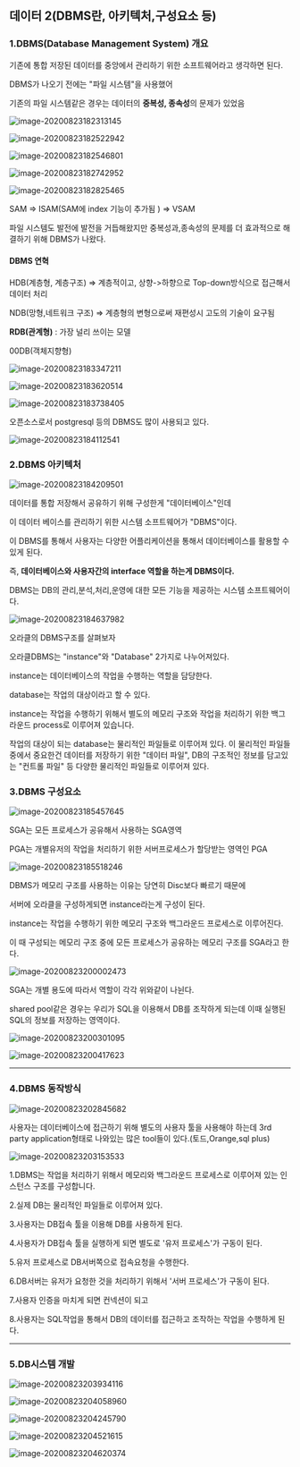 ## 데이터 2(DBMS란, 아키텍처,구성요소 등)



### 1.DBMS(Database Management System) 개요

기존에 통합 저장된 데이터를 중앙에서 관리하기 위한 소프트웨어라고 생각하면 된다.

DBMS가 나오기 전에는 "파일 시스템"을 사용했어

기존의 파일 시스템같은 경우는 데이터의 **중복성, 종속성**의 문제가 있었음

![image-20200823182313145](C:\Users\KAUstar\AppData\Roaming\Typora\typora-user-images\image-20200823182313145.png)

![image-20200823182522942](C:\Users\KAUstar\AppData\Roaming\Typora\typora-user-images\image-20200823182522942.png)

![image-20200823182546801](C:\Users\KAUstar\AppData\Roaming\Typora\typora-user-images\image-20200823182546801.png)

![image-20200823182742952](C:\Users\KAUstar\AppData\Roaming\Typora\typora-user-images\image-20200823182742952.png)

![image-20200823182825465](C:\Users\KAUstar\AppData\Roaming\Typora\typora-user-images\image-20200823182825465.png)

SAM => ISAM(SAM에 index 기능이 추가됨 ) => VSAM

파일 시스템도 발전에 발전을 거듭해왔지만 중복성과,종속성의 문제를 더 효과적으로 해결하기 위해 DBMS가 나왔다.



#### DBMS 연혁

HDB(계층형, 계층구조) => 계층적이고, 상향->하향으로 Top-down방식으로 접근해서 데이터 처리

NDB(망형,네트워크 구조) => 계층형의 변형으로써 재편성시 고도의 기술이 요구됨

**RDB(관계형)** : 가장 널리 쓰이는 모델

00DB(객체지향형)



![image-20200823183347211](C:\Users\KAUstar\AppData\Roaming\Typora\typora-user-images\image-20200823183347211.png)

![image-20200823183620514](C:\Users\KAUstar\AppData\Roaming\Typora\typora-user-images\image-20200823183620514.png)

![image-20200823183738405](C:\Users\KAUstar\AppData\Roaming\Typora\typora-user-images\image-20200823183738405.png)

오픈소스로서 postgresql 등의 DBMS도 많이 사용되고 있다.



![image-20200823184112541](C:\Users\KAUstar\AppData\Roaming\Typora\typora-user-images\image-20200823184112541.png)



### 2.DBMS 아키텍처

![image-20200823184209501](C:\Users\KAUstar\AppData\Roaming\Typora\typora-user-images\image-20200823184209501.png)

데이터를 통합 저장해서 공유하기 위해 구성한게 "데이터베이스"인데

이 데이터 베이스를 관리하기 위한 시스템 소프트웨어가 "DBMS"이다.

이 DBMS를 통해서 사용자는 다양한 어플리케이션을 통해서 데이터베이스를 활용할 수 있게 된다.

즉, **데이터베이스와 사용자간의 interface 역할을 하는게 DBMS이다.**

DBMS는 DB의 관리,분석,처리,운영에 대한 모든 기능을 제공하는 시스템 소프트웨어이다.



![image-20200823184637982](C:\Users\KAUstar\AppData\Roaming\Typora\typora-user-images\image-20200823184637982.png)

오라클의 DBMS구조를 살펴보자

오라클DBMS는 "instance"와 "Database" 2가지로 나누어져있다.

instance는 데이터베이스의 작업을 수행하는 역할을 담당한다.

database는 작업의 대상이라고 할 수 있다.



instance는 작업을 수행하기 위해서 별도의 메모리 구조와 작업을 처리하기 위한 백그라운드 process로 이루어져 있습니다.



작업의 대상이 되는 database는 물리적인 파일들로 이루어져 있다. 이 물리적인 파일들 중에서 중요한건 데이터를 저장하기 위한 "데이터 파일", DB의 구조적인 정보를 담고있는 "컨트롤 파일" 등 다양한 물리적인 파일들로 이루어져 있다.



### 3.DBMS 구성요소

![image-20200823185457645](C:\Users\KAUstar\AppData\Roaming\Typora\typora-user-images\image-20200823185457645.png)

SGA는 모든 프로세스가 공유해서 사용하는 SGA영역

PGA는 개별유저의 작업을 처리하기 위한 서버프로세스가 할당받는 영역인 PGA





![image-20200823185518246](C:\Users\KAUstar\AppData\Roaming\Typora\typora-user-images\image-20200823185518246.png)



DBMS가 메모리 구조를 사용하는 이유는 당연히 Disc보다 빠르기 때문에



서버에 오라클을 구성하게되면 instance라는게 구성이 된다.

instance는 작업을 수행하기 위한 메모리 구조와 백그라운드 프로세스로 이루어진다.

이 때 구성되는 메모리 구조 중에 모든 프로세스가 공유하는 메모리 구조를 SGA라고 한다.

![image-20200823200002473](C:\Users\KAUstar\AppData\Roaming\Typora\typora-user-images\image-20200823200002473.png)

SGA는 개별 용도에 따라서 역할이 각각 위와같이 나뉜다.

shared pool같은 경우는 우리가 SQL을 이용해서 DB를 조작하게 되는데 이때 실행된 SQL의 정보를 저장하는 영역이다.

![image-20200823200301095](C:\Users\KAUstar\AppData\Roaming\Typora\typora-user-images\image-20200823200301095.png)

![image-20200823200417623](C:\Users\KAUstar\AppData\Roaming\Typora\typora-user-images\image-20200823200417623.png)



<hr>

### 4.DBMS 동작방식

![image-20200823202845682](C:\Users\KAUstar\AppData\Roaming\Typora\typora-user-images\image-20200823202845682.png)

사용자는 데이터베이스에 접근하기 위해 별도의 사용자 툴을 사용해야 하는데 3rd party application형태로 나와있는 많은 tool들이 있다.(토드,Orange,sql plus)

![image-20200823203153533](C:\Users\KAUstar\AppData\Roaming\Typora\typora-user-images\image-20200823203153533.png)

1.DBMS는 작업을 처리하기 위해서 메모리와 백그라운드 프로세스로 이루어져 있는 인스턴스 구조를 구성합니다.

2.실제 DB는 물리적인 파일들로 이루어져 있다.

3.사용자는 DB접속 툴을 이용해 DB를 사용하게 된다.

4.사용자가 DB접속 툴을 실행하게 되면 별도로 '유저 프로세스'가 구동이 된다.

5.유저 프로세스로 DB서버쪽으로 접속요청을 수행한다.

6.DB서버는 유저가 요청한 것을 처리하기 위해서 '서버 프로세스'가 구동이 된다.

7.사용자 인증을 마치게 되면 컨넥션이 되고 

8.사용자는 SQL작업을 통해서 DB의 데이터를 접근하고 조작하는 작업을 수행하게 된다.

<hr>

### 5.DB시스템 개발

![image-20200823203934116](C:\Users\KAUstar\AppData\Roaming\Typora\typora-user-images\image-20200823203934116.png)

![image-20200823204058960](C:\Users\KAUstar\AppData\Roaming\Typora\typora-user-images\image-20200823204058960.png)

![image-20200823204245790](C:\Users\KAUstar\AppData\Roaming\Typora\typora-user-images\image-20200823204245790.png)

![image-20200823204521615](C:\Users\KAUstar\AppData\Roaming\Typora\typora-user-images\image-20200823204521615.png)

 

![image-20200823204620374](C:\Users\KAUstar\AppData\Roaming\Typora\typora-user-images\image-20200823204620374.png)